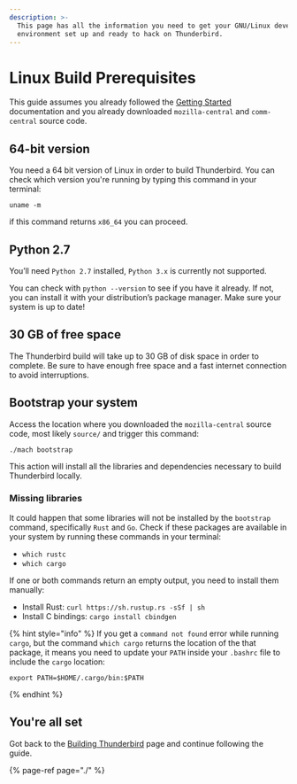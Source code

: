 ```yaml
---
description: >-
  This page has all the information you need to get your GNU/Linux development
  environment set up and ready to hack on Thunderbird.
---
```


# Linux Build Prerequisites

This guide assumes you already followed the [Getting Started](https://github.com/thundernest/developer-docs/tree/cf723ef593ec303339590f2096f17c8cfc64514d/the-basics/untitled.md) documentation and you already downloaded `mozilla-central` and `comm-central` source code.

## 64-bit version

You need a 64 bit version of Linux in order to build Thunderbird. You can check which version you're running by typing this command in your terminal:

```shell
uname -m
```

if this command returns `x86_64` you can proceed.

## Python 2.7

You’ll need `Python 2.7` installed, `Python 3.x` is currently not supported.

You can check with `python --version` to see if you have it already. If not, you can install it with your distribution’s package manager. Make sure your system is up to date!

## 30 GB of free space

The Thunderbird build will take up to 30 GB of disk space in order to complete. Be sure to have enough free space and a fast internet connection to avoid interruptions.

## Bootstrap your system

Access the location where you downloaded the `mozilla-central` source code, most likely `source/` and trigger this command:

```shell
./mach bootstrap
```

This action will install all the libraries and dependencies necessary to build Thunderbird locally.

### Missing libraries

It could happen that some libraries will not be installed by the `bootstrap` command, specifically `Rust` and `Go`. Check if these packages are available in your system by running these commands in your terminal:

* `which rustc`
* `which cargo`

If one or both commands return an empty output, you need to install them manually:

* Install Rust: `curl https://sh.rustup.rs -sSf | sh`
* Install C bindings: `cargo install cbindgen`

{% hint style="info" %}
If you get a `command not found` error while running `cargo`, but the command `which cargo` returns the location of the that package, it means you need to update your `PATH` inside your `.bashrc` file to include the `cargo` location:

```shell
export PATH=$HOME/.cargo/bin:$PATH
```
{% endhint %}

## You're all set

Got back to the [Building Thunderbird](./#build-configuration) page and continue following the guide.

{% page-ref page="./" %}

